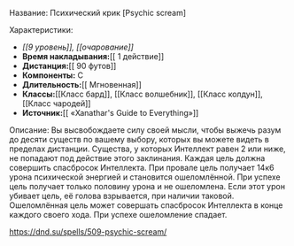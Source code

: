 Название: Психический крик \[Psychic scream] 

Характеристики:
- *[[9 уровень]], [[очарование]]*
- **Время накладывания:**[[ 1 действие]]
- **Дистанция:**[[ 90 футов]]
- **Компоненты:** С
- **Длительность:**[[ Мгновенная]]
- **Классы:**[[Класс  бард]], [[Класс волшебник]], [[Класс колдун]], [[Класс чародей]]
- **Источник:**[[ «Xanathar's Guide to Everything»]]

Описание:
Вы высвобождаете силу своей мысли, чтобы выжечь разум до десяти существ по вашему выбору, которых вы можете видеть в пределах дистанции. Существа, у которых Интеллект равен 2 или ниже, не попадают под действие этого заклинания.
Каждая цель должна совершить спасбросок Интеллекта. При провале цель получает 14к6 урона психической энергией и становится ошеломлённой. При успехе цель получает только половину урона и не ошеломлена. Если этот урон убивает цель, её голова взрывается, при наличии таковой.
Ошеломлённая цель может совершать спасбросок Интеллекта в конце каждого своего хода. При успехе ошеломление спадает.

https://dnd.su/spells/509-psychic-scream/